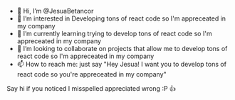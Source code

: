 - 👋 Hi, I’m @JesuaBetancor
- 👀 I’m interested in Developing tons of react code so I'm appreceated in my company
- 🌱 I’m currently learning trying to develop tons of react code so I'm appreceated in my company
- 💞️ I’m looking to collaborate on projects that allow me to develop tons of react code so I'm appreceated in my company
- 📫 How to reach me: just say "Hey Jesua! I want you to develop tons of react code so you're appreceated in my company"


Say hi if you noticed I misspelled appreciated wrong :P  👍

<!---
JesuaBetancor/JesuaBetancor is a ✨ special ✨ repository because its `README.md` (this file) appears on your GitHub profile.
You can click the Preview link to take a look at your changes.
--->
